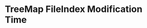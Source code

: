 # TreeMap FileIndex Modification Time



<script>
// import FileIndex = await System.import("src/client/fileindex.js")
import FileIndex from "src/client/fileindex.js"
import files from "src/client/files.js"
import moment from "src/external/moment.js";


(async () => {
  var now = Date.now()
  
  var url = lively4url + "/src/client/"
  var tree = await files.fileTree(url)

  function visit(d, cb) {
    cb(d)
    d.children && d.children.forEach(ea => visit(ea,cb))
  }

  var urlMap = new Map()
  visit(tree, ea => urlMap.set(ea.url, ea))
  
  // connect our dababase entries with visualization data nodes
  await FileIndex.current().db.files.each(ea => {
    var d = urlMap.get(ea.url)
    if (d) {
      d.index = ea
    }
  })
  
  var div = await lively.create("div")
  div.style.position = "relative"
  div.style.width = "800px"
  div.style.height = "800px"
  
  var treemap = await lively.create("d3-treemap")
  treemap.setTreeData(tree)
  var d3 = treemap.d3
    
  div.appendChild(treemap)

  // positioning hack.... we make our coordinate system much easier by this
  lively.setPosition(treemap, lively.pt(0,0))
  treemap.style.width = "100%"
  treemap.style.height = "100%"
  


  var maxSize = 0
  visit(treemap.treeData, ea => {
    if(ea.size) {
      maxSize = Math.max(maxSize, Number(ea.size))
    }
  })

  // var color = d3.scaleLinear().domain([0,25])
  //       .interpolate(d3.interpolateHcl)
  //       .range([d3.rgb("#FFFFFF"), d3.rgb('#9A9A9A')]);

  var color = d3.scaleLinear().domain([0,365 / 2 ])
        .interpolate(d3.interpolateHcl)
        .range([d3.rgb("#FFFFFF"), d3.rgb('#9A9A9A')]);



  treemap.dataColor = function(d) {
    // return color(d.data.index && d.data.index.tags ? d.data.index.tags.length : 0)
    if (d.data.index) {
      var time = moment(d.data.index.modified)
      var days = (now - time._d.getTime()) / 1000 / 60 / 60 / 24

      return color(days)
    }
  }
  
//   treemap.config({
//     dataColor(d) {
//     // return color(d.data.index && d.data.index.tags ? d.data.index.tags.length : 0)
//     if (d.data.index) {
//       var time = moment(d.data.index.modified)
//       var days = (now - time._d.getTime()) / 1000 / 60 / 60 / 24

//       return color(days)
//     }
//   })
  
  treemap.dataClick = function(d) {
    lively.openInspector(d)
    
    // if (d.data && d.data.url) {
    //   lively.openBrowser(d.data.url)
    // }
  }

  
  
  treemap.updateViz()


  return div
})()
</script>